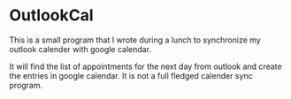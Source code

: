 # OutlookCal
This is a small program that I wrote during a lunch to synchronize my outlook calender with google calendar.

It will find the list of appointments for the next day from outlook and create the entries in google calendar. 
It is not a full fledged calender sync program.


